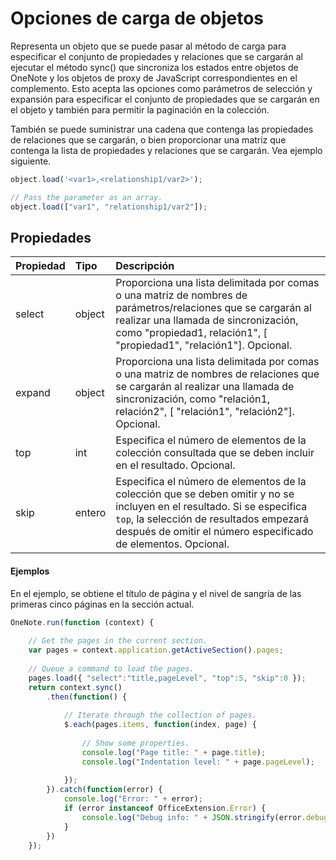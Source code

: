 # <a name="object-load-options"></a>Opciones de carga de objetos 

Representa un objeto que se puede pasar al método de carga para especificar el conjunto de propiedades y relaciones que se cargarán al ejecutar el método sync() que sincroniza los estados entre objetos de OneNote y los objetos de proxy de JavaScript correspondientes en el complemento. Esto acepta las opciones como parámetros de selección y expansión para especificar el conjunto de propiedades que se cargarán en el objeto y también para permitir la paginación en la colección.

También se puede suministrar una cadena que contenga las propiedades de relaciones que se cargarán, o bien proporcionar una matriz que contenga la lista de propiedades y relaciones que se cargarán. Vea ejemplo siguiente.

```js   
object.load('<var1>,<relationship1/var2>');

// Pass the parameter as an array.
object.load(["var1", "relationship1/var2"]);
```

## <a name="properties"></a>Propiedades
| Propiedad     | Tipo   |Descripción|
|:---------------|:--------|:----------|
|select|object|Proporciona una lista delimitada por comas o una matriz de nombres de parámetros/relaciones que se cargarán al realizar una llamada de sincronización, como "propiedad1, relación1", [ "propiedad1", "relación1"]. Opcional.|
|expand|object|Proporciona una lista delimitada por comas o una matriz de nombres de relaciones que se cargarán al realizar una llamada de sincronización, como "relación1, relación2", [ "relación1", "relación2"]. Opcional.|
|top|int|Especifica el número de elementos de la colección consultada que se deben incluir en el resultado. Opcional.|
|skip|entero|Especifica el número de elementos de la colección que se deben omitir y no se incluyen en el resultado. Si se especifica `top`, la selección de resultados empezará después de omitir el número especificado de elementos. Opcional.|

#### <a name="examples"></a>Ejemplos

En el ejemplo, se obtiene el título de página y el nivel de sangría de las primeras cinco páginas en la sección actual.

```js
OneNote.run(function (context) { 
    
    // Get the pages in the current section.
    var pages = context.application.getActiveSection().pages;
            
    // Queue a command to load the pages.           
    pages.load({ "select":"title,pageLevel", "top":5, "skip":0 });
    return context.sync()
        .then(function() {
            
            // Iterate through the collection of pages.    
            $.each(pages.items, function(index, page) {
                
                // Show some properties.
                console.log("Page title: " + page.title);
                console.log("Indentation level: " + page.pageLevel);
                
            });
        }).catch(function(error) {
            console.log("Error: " + error);
            if (error instanceof OfficeExtension.Error) {
                console.log("Debug info: " + JSON.stringify(error.debugInfo));
            }
        })
    });
```
